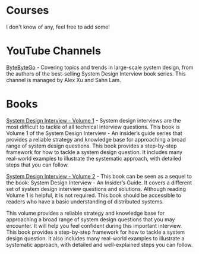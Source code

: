 # Courses
I don't know of any, feel free to add some!

# YouTube Channels
[ByteByteGo](https://www.youtube.com/@ByteByteGo) - Covering topics and trends in large-scale system design, from the authors of the best-selling System Design Interview book series. This channel is managed by Alex Xu and Sahn Lam.

# Books
[System Design Interview - Volume 1](https://www.amazon.com/System-Design-Interview-insiders-Second/dp/B08CMF2CQF) - System design interviews are the most difficult to tackle of all technical interview questions. This book is Volume 1 of the System Design Interview - An insider’s guide series that provides a reliable strategy and knowledge base for approaching a broad range of system design questions. This book provides a step-by-step framework for how to tackle a system design question. It includes many real-world examples to illustrate the systematic approach, with detailed steps that you can follow.

[System Design Interview - Volume 2](https://www.amazon.com/System-Design-Interview-Insiders-Guide/dp/1736049119) - This book can be seen as a sequel to the book: System Design Interview - An Insider’s Guide. It covers a different set of system design interview questions and solutions. Although reading Volume 1 is helpful, it is not required. This book should be accessible to readers who have a basic understanding of distributed systems.  
  
This volume provides a reliable strategy and knowledge base for approaching a broad range of system design questions that you may encounter. It will help you feel confident during this important interview. This book provides a step-by-step framework for how to tackle a system design question. It also includes many real-world examples to illustrate a systematic approach, with detailed and well-explained steps you can follow.